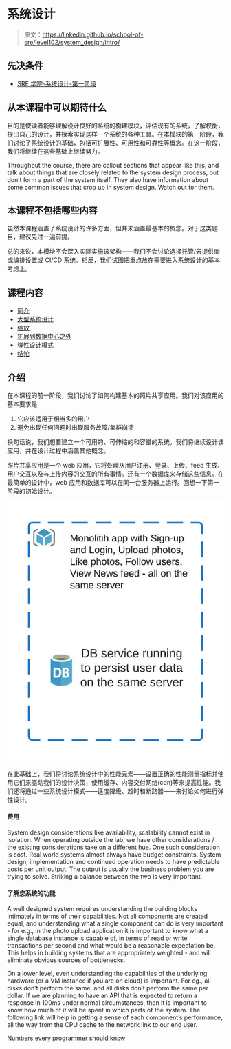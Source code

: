 # 系统设计

> 原文：<https://linkedin.github.io/school-of-sre/level102/system_design/intro/>

## 先决条件

*   [SRE 学院-系统设计-第一阶段](https://linkedin.github.io/school-of-sre/level101/systems_design/intro/)

## 从本课程中可以期待什么

目的是使读者能够理解设计良好的系统的构建模块，评估现有的系统，了解权衡，提出自己的设计，并探索实现这样一个系统的各种工具。在本模块的第一阶段，我们讨论了系统设计的基础，包括可扩展性、可用性和可靠性等概念。在这一阶段，我们将继续在这些基础上继续努力。

Throughout the course, there are callout sections that appear like this, and talk about things that are closely related to the system design process, but don’t form a part of the system itself. They also have information about some common issues that crop up in system design. Watch out for them.

## 本课程不包括哪些内容

虽然本课程涵盖了系统设计的许多方面，但并未涵盖最基本的概念。对于这类题目，建议先过一遍前提。

总的来说，本模块不会深入实际实施该架构——我们不会讨论选择托管/云提供商或编排设置或 CI/CD 系统。相反，我们试图把重点放在需要进入系统设计的基本考虑上。

## 课程内容

*   [简介](https://linkedin.github.io/school-of-sre/level102/system_design/intro/)
*   [大型系统设计](https://linkedin.github.io/school-of-sre/level102/system_design/large-system-design/)
*   [缩放](https://linkedin.github.io/school-of-sre/level102/system_design/scaling/)
*   [扩展到数据中心之外](https://linkedin.github.io/school-of-sre/level102/system_design/scaling-beyond-the-datacenter/)
*   [弹性设计模式](https://linkedin.github.io/school-of-sre/level102/system_design/resiliency/)
*   [结论](https://linkedin.github.io/school-of-sre/level102/system_design/conclusion/)

## 介绍

在本课程的前一阶段，我们讨论了如何构建基本的照片共享应用。我们对该应用的基本要求是

1.  它应该适用于相当多的用户
2.  避免出现任何问题时出现服务故障/集群崩溃

换句话说，我们想要建立一个可用的、可伸缩的和容错的系统。我们将继续设计该应用，并在设计过程中涵盖其他概念。

照片共享应用是一个 web 应用，它将处理从用户注册、登录、上传、feed 生成、用户交互以及与上传内容的交互的所有事情。还有一个数据库来存储这些信息。在最简单的设计中，web 应用和数据库可以在同一台服务器上运行。回想一下第一阶段的初始设计。

![First architecture diagram](img/fd7727080e19e10d780e8bbe31fa39a3.png)

在此基础上，我们将讨论系统设计中的性能元素——设置正确的性能测量指标并使用它们来驱动我们的设计决策，使用缓存、内容交付网络(cdn)等来提高性能。我们还将通过一些系统设计模式——适度降级、超时和断路器——来讨论如何进行弹性设计。

#### 费用

System design considerations like availability, scalability cannot exist in isolation. When operating outside the lab, we have other considerations / the existing considerations take on a different hue. One such consideration is cost. Real world systems almost always have budget constraints. System design, implementation and continued operation needs to have predictable costs per unit output. The output is usually the business problem you are trying to solve. Striking a balance between the two is very important.

#### 了解您系统的功能

A well designed system requires understanding the building blocks intimately in terms of their capabilities. Not all components are created equal, and understanding what a single component can do is very important - for e.g., in the photo upload application it is important to know what a single database instance is capable of, in terms of read or write transactions per second and what would be a reasonable expectation be. This helps in building systems that are appropriately weighted - and will eliminate obvious sources of bottlenecks.

On a lower level, even understanding the capabilities of the underlying hardware (or a VM instance if you are on cloud) is important. For eg., all disks don’t perform the same, and all disks don’t perform the same per dollar. If we are planning to have an API that is expected to return a response in 100ms under normal circumstances, then it is important to know how much of it will be spent in which parts of the system. The following link will help in getting a sense of each component’s performance, all the way from the CPU cache to the network link to our end user.

[Numbers every programmer should know](https://colin-scott.github.io/personal_website/research/interactive_latency.html)